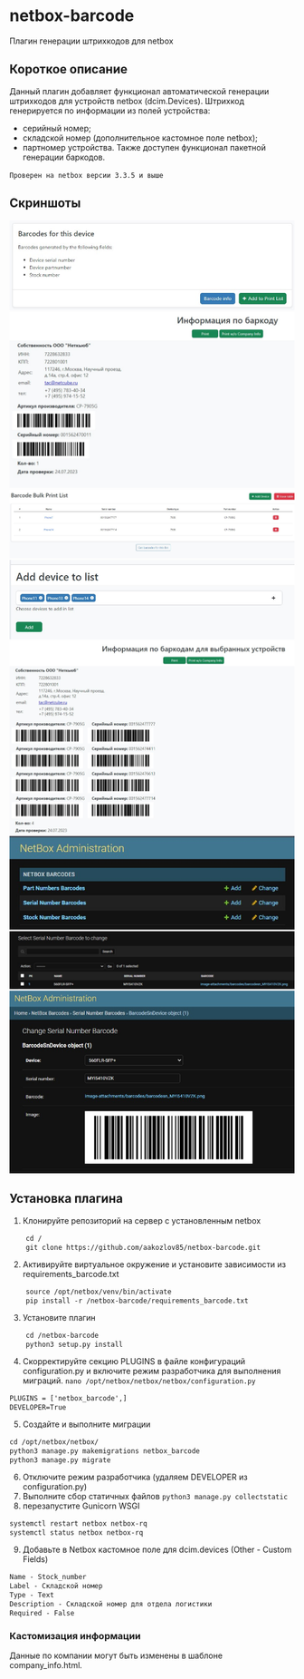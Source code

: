 # netbox-barcode
Плагин генерации штрихкодов для netbox

## Короткое описание

Данный плагин добавляет функционал автоматической генерации штрихкодов для устройств netbox (dcim.Devices). 
Штрихкод генерируется по информации из полей устройства: 
- серийный номер;
- складской номер (дополнительное кастомное поле netbox);
- партномер устройства.
Также доступен функционал пакетной генерации баркодов.

`Проверен на netbox версии 3.3.5 и выше`

## Скриншоты
![Device Barcode Button](docs/img/netbox_device_button.jpg)
![Device Barcode Info](docs/img/netbox_device_barcode_info.jpg)
![Device Barcode Bulk List](docs/img/netbox_bulk_plist.jpg)
![Device Barcode Bulk List Add](docs/img/netbox_bulk_add.jpg)
![Device Barcode Bulk List Info](docs/img/netbox_device_bulk_barcode_info.jpg)
![Device Barcode Admin Menu](docs/img/netbox_admin1.jpg)
![Device Barcode Admin Menu](docs/img/netbox_admin2.jpg)
![Device Barcode Admin Menu](docs/img/netbox_admin3.jpg)

## Установка плагина

1. Клонируйте репозиторий на сервер с установленным netbox
```
	cd /
	git clone https://github.com/aakozlov85/netbox-barcode.git
```
2. Активируйте виртуальное окружение и установите зависимости из requirements_barcode.txt
```
	source /opt/netbox/venv/bin/activate
	pip install -r /netbox-barcode/requirements_barcode.txt
```
3. Установите плагин
```
	cd /netbox-barcode
	python3 setup.py install
```
4.  Скорректируйте секцию PLUGINS в файле конфигураций configuration.py и включите режим разработчика для выполнения миграций.
`
nano /opt/netbox/netbox/netbox/configuration.py
`
```
PLUGINS = ['netbox_barcode',]
DEVELOPER=True
```
5. Создайте и выполните миграции
```
cd /opt/netbox/netbox/
python3 manage.py makemigrations netbox_barcode
python3 manage.py migrate
```
6. Отключите режим разработчика (удаляем DEVELOPER из configuration.py)
7. Выполните сбор статичных файлов
`python3 manage.py collectstatic`
8.  перезапустите Gunicorn WSGI
```
systemctl restart netbox netbox-rq
systemctl status netbox netbox-rq
```
9. Добавьте в Netbox кастомное поле для dcim.devices (Other - Custom Fields)
```
Name - Stock_number
Label - Складской номер
Type - Text
Description - Складской номер для отдела логистики
Required - False
```

### Кастомизация информации

Данные по компании могут быть изменены в шаблоне company_info.html.

